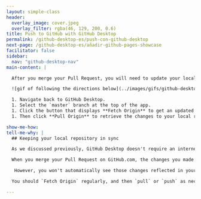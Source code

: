 ```yaml
---
layout: simple-class
header:
  overlay_image: cover.jpeg
  overlay_filter: rgba(46, 129, 200, 0.6)
title: Push to GitHub with GitHub Desktop
permalink: /github-desktop-es/push-con-github-desktop
next-page: /github-desktop-es/añadir-github-pages-showcase
facilitator: false
sidebar:
  nav: "github-desktop-nav"
main-content: |

  After you merge your Pull Request, you will need to update your local copy of the repository.

  ![gif of following the directions below](../images/gifs/github-desktop/sync-changes.gif)

  1. Navigate back to GitHub Desktop.
  1. Select the `master` branch at the top of the app.
  1. Click the button that displays **Fetch Origin** to get an updated status for the remote repository.
  1. Then click **Pull Origin** to retrieve the changes to your local repository.

show-me-how:
tell-me-why: |
  ## Keeping your local repository in sync

  As we discussed previously, GitHub Desktop doesn't require an internet connection which means it doesn't communicate with remote repositories unless explicitly instructed to do so.

  When you merge your Pull Request on GitHub.com, the changes you made locally are merged into the `master` branch on the _remote_ repository on GitHub.

   However, you won't automatically see those changes reflected in your local copy until you get an update from _origin_.

  You should `Fetch Origin` regularly, and then `pull` or `push` as necessary to ensure you are always working with the most recent copies of the files in the repository.

---
```

